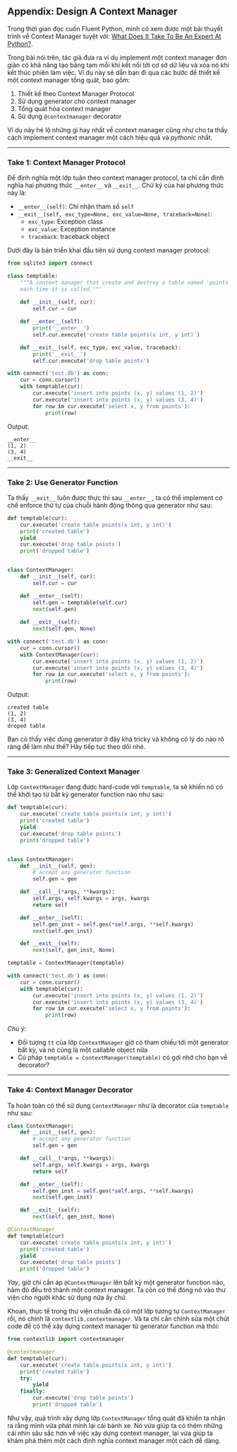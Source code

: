 ## Appendix: Design A Context Manager

Trong thời gian đọc cuốn Fluent Python, mình có xem được một bài thuyết trình về Context Manager tuyệt vời: [What Does It Take To Be An Expert At Python?](https://www.youtube.com/watch?v=7lmCu8wz8ro&t=5845s).

Trong bài nói trên, tác giả đưa ra ví dụ implement một context manager đơn giản có khả năng tạo bảng tạm mỗi khi kết nối tới cơ sở dữ liệu và xóa nó khi kết thúc phiên làm việc. Ví dụ này sẽ dẫn bạn đi qua các bước để thiết kế một context manager tổng quát, bao gồm:
1.  Thiết kế theo Context Manager Protocol
2.  Sử dụng generator cho context manager
3.  Tổng quát hóa context manager
4.  Sử dụng `@contextmanager` decorator

Ví dụ này hé lộ những gì hay nhất về context manager cũng như cho ta thấy cách implement context manager một cách hiệu quả và *pythonic* nhất.

---
### Take 1: Context Manager Protocol

Để định nghĩa một lớp tuân theo context manager protocol, ta chỉ cần định nghĩa hai phương thức `__enter__` và `__exit__`. Chữ ký của hai phương thức này là:
-   `__enter__(self)`: Chỉ nhận tham số `self`
-   `__exit__(self, exc_type=None, exc_value=None, traceback=None)`:
    -   `exc_type`: Exception class
    -   `exc_value`: Exception instance
    -   `traceback`: traceback object

Dưới đây là bản triển khai đầu tiên sử dụng context manager protocol:

```python
from sqlite3 import connect

class temptable:
    """A context manager that create and destroy a table named 'points'
    each time it is called."""
    
    def __init__(self, cur):
        self.cur = cur

    def __enter__(self):
        print('__enter__')
        self.cur.execute('create table points(x int, y int)')

    def __exit__(self, exc_type, exc_value, traceback):
        print('__exit__')
        self.cur.execute('drop table points')

with connect('test.db') as conn:     
    cur = conn.cursor()
    with temptable(cur):
        cur.execute('insert into points (x, y) values (1, 2)')
        cur.execute('insert into points (x, y) values (3, 4)')
        for row in cur.execute('select x, y from points'):
            print(row)
```

Output:
```
__enter__
(1, 2)
(3, 4)
__exit__
```

---
### Take 2: Use Generator Function

Ta thấy `__exit__` luôn được thực thi sau `__enter__`, ta có thể implement cơ chế enforce thứ tự của chuỗi hành động thông qua generator như sau:

```python
def temptable(cur):
    cur.execute('create table points(x int, y int)')
    print('created table')
    yield
    cur.execute('drop table points')
    print('dropped table')


class ContextManager:
    def __init__(self, cur):
        self.cur = cur

    def __enter__(self):
        self.gen = temptable(self.cur)
        next(self.gen)
    
    def __exit__(self):
        next(self.gen, None)

with connect('test.db') as conn:
    cur = conn.cursor()
    with ContextManager(cur):
        cur.execute('insert into points (x, y) values (1, 2)')
        cur.execute('insert into points (x, y) values (3, 4)')
        for row in cur.execute('select x, y from points'):
            print(row)
```

Output:
```
created table
(1, 2)
(3, 4)
droped table
```

Bạn có thấy việc dùng generator ở đây khá tricky và không có lý do nào rõ ràng để làm như thế? Hãy tiếp tục theo dõi nhé.

---
### Take 3: Generalized Context Manager

Lớp `ContextManager` đang được hard-code với `temptable`, ta sẽ khiến nó có thể khởi tạo từ bất kỳ generator function nào như sau:

```python
def temptable(cur):
    cur.execute('create table points(x int, y int)')
    print('created table')
    yield
    cur.execute('drop table points')
    print('dropped table')


class ContextManager:
    def __init__(self, gen):
        # accept any generator function
        self.gen = gen

    def __call__(*args, **kwargs):
        self.args, self.kwargs = args, kwargs
        return self

    def __enter__(self):
        self.gen_inst = self.gen(*self.args, **self.kwargs)
        next(self.gen_inst)

    def __exit__(self):
        next(self, gen_inst, None)

temptable = ContextManager(temptable)

with connect('test.db') as conn:
    cur = conn.cursor()
    with temptable(cur):
        cur.execute('insert into points (x, y) values (1, 2)')
        cur.execute('insert into points (x, y) values (3, 4)')
        for row in cur.execute('select x, y from points'):
            print(row)
```

*Chú ý:*
-   Đối tượng `tt` của lớp `ContextManager` giờ có tham chiếu tới một generator bất kỳ, và nó cũng là một callable object nữa
-   Cú pháp `temptable = ContextManager(temptable)` có gợi nhớ cho bạn về decorator?

---
### Take 4: Context Manager Decorator

Ta hoàn toàn có thể sử dụng `ContextManager` như là decorator của `temptable` như sau:

```python
class ContextManager:
    def __init__(self, gen):
        # accept any generator function
        self.gen = gen

    def __call__(*args, **kwargs):
        self.args, self.kwargs = args, kwargs
        return self

    def __enter__(self):
        self.gen_inst = self.gen(*self.args, **self.kwargs)
        next(self.gen_inst)

    def __exit__(self):
        next(self, gen_inst, None)

@ContextManager
def temptable(cur)
    cur.execute('create table points(x int, y int)')
    print('created table')
    yield
    cur.execute('drop table points')
    print('dropped table')
```

*Yay*, giờ chỉ cần áp `@ContextManager` lên bất kỳ một generator function nào, hàm đó đều trở thành một context manager. Ta còn có thể đóng nó vào thư viện cho người khác sử dụng nữa ấy chứ.

Khoan, thực tế trong thư viện chuẩn đã có một lớp tương tự `ContextManager` rồi, nó chính là `contextlib.contextmanager`. Và ta chỉ cần chỉnh sửa một chút code để có thể xây dựng context manager từ generator function mà thôi:

```python
from contextlib import contextmanager

@contextmanager
def temptable(cur):
    cur.execute('create table points(x int, y int)')
    print('created table')
    try:
        yield
    finally:
        cur.execute('drop table points')
        print('dropped table')
```

Như vậy, quá trình xây dựng lớp `ContextManager` tổng quát đã khiến ta nhận ra rằng mình vừa phát minh lại cái bánh xe. Nó vừa giúp ta có thêm những cái nhìn sâu sắc hơn về việc xây dựng context manager, lại vừa giúp ta khám phá thêm một cách định nghĩa context manager một cách dễ dàng.
